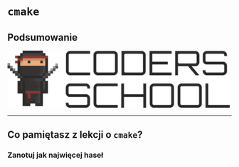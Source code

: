 <!-- .slide: data-background="#111111" -->

# `cmake`

## Podsumowanie

<a href="https://coders.school">
    <img width="500" src="../coders_school_logo.png" alt="Coders School" class="plain">
</a>

___

## Co pamiętasz z lekcji o `cmake`?

### Zanotuj jak najwięcej haseł
<!-- .element: class="fragment fade-in" -->
